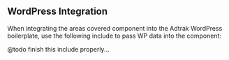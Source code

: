 ## WordPress Integration

When integrating the areas covered component into the Adtrak WordPress boilerplate, use the following include to pass WP data into the component:

@todo finish this include properly...